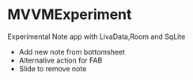 # MVVMExperiment
Experimental Note app with LivaData,Room and SqLite
* Add new note from bottomsheet
* Alternative action for FAB
* Slide to remove note
